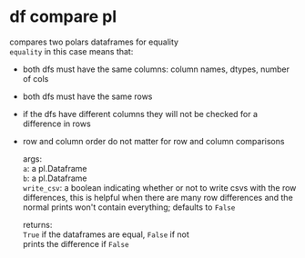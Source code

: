 # df compare pl

compares two polars dataframes for equality  
`equality` in this case means that:

- both dfs must have the same columns: column names, dtypes, number of cols
- both dfs must have the same rows
- if the dfs have different columns they will not be checked for a difference in rows
- row and column order do not matter for row and column comparisons

  args:  
   `a`: a pl.Dataframe  
   `b`: a pl.Dataframe  
   `write_csv`: a boolean indicating whether or not to write csvs with the row differences, this is helpful when there are many row differences and the normal prints won't contain everything; defaults to `False`

  returns:  
   `True` if the dataframes are equal, `False` if not  
   prints the difference if `False`
